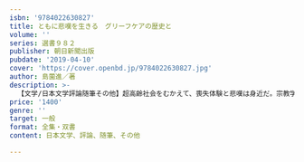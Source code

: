 ```yaml
---
isbn: '9784022630827'
title: ともに悲嘆を生きる　グリーフケアの歴史と
volume: ''
series: 選書９８２
publisher: 朝日新聞出版
pubdate: '2019-04-10'
cover: 'https://cover.openbd.jp/9784022630827.jpg'
author: 島薗進／著
description: >-
  【文学/日本文学評論随筆その他】超高齢社会をむかえて、喪失体験と悲嘆は身近だ。宗教学の泰斗がフロイトやエリクソンなどの理論から物語、詩歌、映画を題材に、自助グループなど現場との密接な対話を重ねて、グリーフケアの歴史と文化をたどった、待望の初の基本書籍。
price: '1400'
genre: ''
target: 一般
format: 全集・双書
content: 日本文学、評論、随筆、その他

---
```

